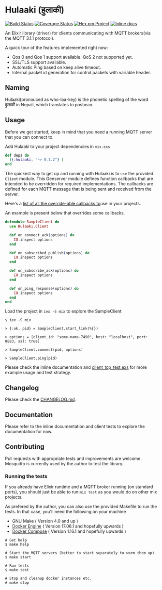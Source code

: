 # Hulaaki (हुलाकी)

[![Build Status](https://travis-ci.org/suvash/hulaaki.svg?branch=master)](https://travis-ci.org/suvash/hulaaki?branch=master)
[![Coverage Status](https://coveralls.io/repos/suvash/hulaaki/badge.svg?branch=master)](https://coveralls.io/r/suvash/hulaaki?branch=master)
[![Hex.pm Project](https://img.shields.io/hexpm/v/hulaaki.svg)](https://hex.pm/packages/hulaaki)
[![Inline docs](http://inch-ci.org/github/suvash/hulaaki.svg?branch=master)](http://inch-ci.org/github/suvash/hulaaki?branch=master)

An Elixir library (driver) for clients communicating with MQTT
brokers(via the MQTT 3.1.1 protocol).

A quick tour of the features implemented right now:
- Qos 0 and Qos 1 support available. QoS 2 not supported yet.
- SSL/TLS support available.
- Automatic Ping based on keep alive timeout.
- Internal packet id generation for control packets with variable header.

## Naming

Hulaaki(pronouced as who-laa-key) is the phonetic spelling of the word
हुलाकी in Nepali, which translates to postman.

## Usage

Before we get started, keep in mind that you need a running MQTT
server that you can connect to.

Add Hulaaki to your project dependencies in `mix.exs`

```elixir
def deps do
  [{:hulaaki, "~> 0.1.2"} ]
end
```

The quickest way to get up and running with Hulaaki is to `use` the
provided `Client` module. This Genserver module defines function
callbacks that are intended to be overridden for required
implementations. The callbacks are defined for each MQTT message that
is being sent and received from the server.

Here's a [list of all the override-able callbacks to](lib/hulaaki/client.ex#L292-L318)use in your projects.

An example is present below that overrides some callbacks.

```elixir
defmodule SampleClient do
  use Hulaaki.Client

  def on_connect_ack(options) do
    IO.inspect options
  end

  def on_subscribed_publish(options) do
    IO.inspect options
  end

  def on_subscribe_ack(options) do
    IO.inspect options
  end

  def on_ping_response(options) do
    IO.inspect options
  end
end
```

Load the project in `iex -S mix` to explore the SampleClient

```
$ iex -S mix

> {:ok, pid} = SampleClient.start_link(%{})

> options = [client_id: "some-name-7490", host: "localhost", port: 8883, ssl: true]

> SampleClient.connect(pid, options)

> SampleClient.ping(pid)

```

Please check the inline documentation
and [client_tcp_test.exs](test/hulaaki/client_tcp_test.exs) for more example
usage and test strategy.

## Changelog

Please check the [CHANGELOG.md](https://github.com/suvash/hulaaki/blob/master/CHANGELOG.md).

## Documentation

Please refer to the inline documentation and client tests to explore
the documentation for now.

## Contributing

Pull requests with appropriate tests and improvements are welcome.
Mosquitto is currently used by the author to test the library.

### Running the tests

If you already have Elixir runtime and a MQTT broker running (on
standard ports), you should just be able to run `mix test` as you
would do on other mix projects.

As prefered by the author, you can also use the provided Makefile to
run the tests. In that case, you'll need the following on your machine
- GNU Make ( Version 4.0 and up )
- [Docker Engine](https://docs.docker.com/engine/installation/) ( Version 17.06.1 and hopefully upwards )
- [Docker Compose](https://github.com/docker/compose/releases) ( Version 1.16.1 and hopefully upwards )

```
# Get help
$ make help

# Start the MQTT servers (better to start separately to warm them up)
$ make start

# Run tests
$ make test

# Stop and cleanup docker instances etc.
# make stop
```
